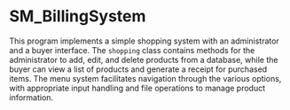 # SM_BillingSystem
This program implements a simple shopping system with an administrator and a buyer interface. The `shopping` class contains methods for the administrator to add, edit, and delete products from a database, while the buyer can view a list of products and generate a receipt for purchased items. The menu system facilitates navigation through the various options, with appropriate input handling and file operations to manage product information.
